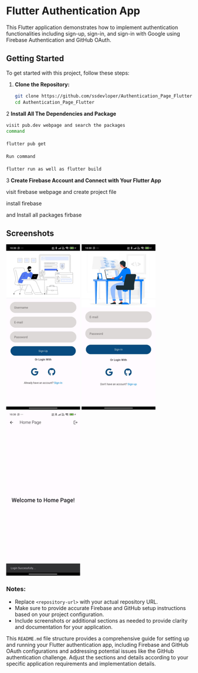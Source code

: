 # Flutter Authentication App

This Flutter application demonstrates how to implement authentication functionalities including sign-up, sign-in, and sign-in with Google using Firebase Authentication and GitHub OAuth.

## Getting Started

To get started with this project, follow these steps:

1. **Clone the Repository:**
   ```bash
   git clone https://github.com/ssdevloper/Authentication_Page_Flutter
   cd Authentication_Page_Flutter

2 **Install All The Dependencies and Package**
  ```bash
  visit pub.dev webpage and search the packages
  command

  flutter pub get  

  Run command

  flutter run as well as flutter build

  ```
 3 **Create Firebase Account and Connect with Your Flutter App**
  
  visit firebase webpage and create project file
  
  install firebase
 
  and Install all packages firbase
 
 ## Screenshots
 <div>
<img src="assets/signup.jpeg" width=200 >
<img src="assets/sigin.jpeg" width=200 >
<img src="assets/homepage.jpeg" width=200 >
</div> 
  

### Notes:
- Replace `<repository-url>` with your actual repository URL.
- Make sure to provide accurate Firebase and GitHub setup instructions based on your project configuration.
- Include screenshots or additional sections as needed to provide clarity and documentation for your application.

This `README.md` file structure provides a comprehensive guide for setting up and running your Flutter authentication app, including Firebase and GitHub OAuth configurations and addressing potential issues like the GitHub authentication challenge. Adjust the sections and details according to your specific application requirements and implementation details.

